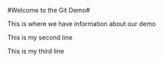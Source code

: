 #Welcome to the Git Demo#

This is where we have information about our demo

This is my second line

This is my third line